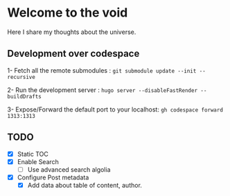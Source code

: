 # Welcome to the void
Here I share my thoughts about the universe.

## Development over codespace
1- Fetch all the remote submodules : `git submodule update --init --recursive`

2- Run the development server : `hugo server --disableFastRender --buildDrafts`

3- Expose/Forward the default port to your localhost: `gh codespace forward 1313:1313`

## TODO

- [X] Static TOC
- [X] Enable Search
    - [ ] Use advanced search algolia
- [X] Configure Post metadata
    - [X] Add data about table of content, author.
